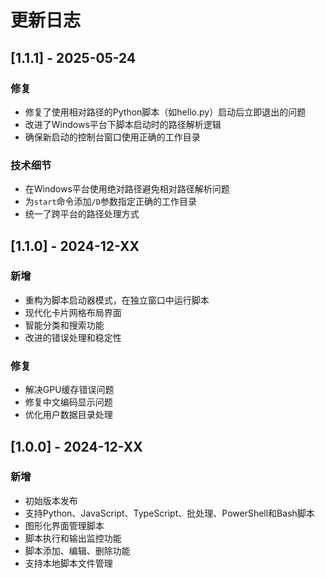 # 更新日志

## [1.1.1] - 2025-05-24

### 修复
- 修复了使用相对路径的Python脚本（如hello.py）启动后立即退出的问题
- 改进了Windows平台下脚本启动时的路径解析逻辑
- 确保新启动的控制台窗口使用正确的工作目录

### 技术细节
- 在Windows平台使用绝对路径避免相对路径解析问题
- 为`start`命令添加`/D`参数指定正确的工作目录
- 统一了跨平台的路径处理方式

## [1.1.0] - 2024-12-XX

### 新增
- 重构为脚本启动器模式，在独立窗口中运行脚本
- 现代化卡片网格布局界面
- 智能分类和搜索功能
- 改进的错误处理和稳定性

### 修复
- 解决GPU缓存错误问题
- 修复中文编码显示问题
- 优化用户数据目录处理

## [1.0.0] - 2024-12-XX

### 新增
- 初始版本发布
- 支持Python、JavaScript、TypeScript、批处理、PowerShell和Bash脚本
- 图形化界面管理脚本
- 脚本执行和输出监控功能
- 脚本添加、编辑、删除功能
- 支持本地脚本文件管理
